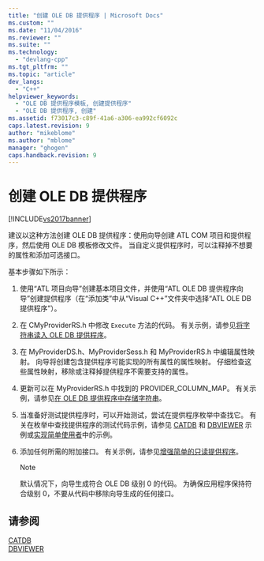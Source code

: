 ```yaml
---
title: "创建 OLE DB 提供程序 | Microsoft Docs"
ms.custom: ""
ms.date: "11/04/2016"
ms.reviewer: ""
ms.suite: ""
ms.technology: 
  - "devlang-cpp"
ms.tgt_pltfrm: ""
ms.topic: "article"
dev_langs: 
  - "C++"
helpviewer_keywords: 
  - "OLE DB 提供程序模板, 创建提供程序"
  - "OLE DB 提供程序, 创建"
ms.assetid: f73017c3-c89f-41a6-a306-ea992cf6092c
caps.latest.revision: 9
author: "mikeblome"
ms.author: "mblome"
manager: "ghogen"
caps.handback.revision: 9
---
```

# 创建 OLE DB 提供程序
[!INCLUDE[vs2017banner](../../assembler/inline/includes/vs2017banner.md)]

建议以这种方法创建 OLE DB 提供程序：使用向导创建 ATL COM 项目和提供程序，然后使用 OLE DB 模板修改文件。  当自定义提供程序时，可以注释掉不想要的属性和添加可选接口。  
  
 基本步骤如下所示：  
  
1.  使用“ATL 项目向导”创建基本项目文件，并使用“ATL OLE DB 提供程序向导”创建提供程序（在“添加类”中从“Visual C\+\+”文件夹中选择“ATL OLE DB 提供程序”）。  
  
2.  在 CMyProviderRS.h 中修改 `Execute` 方法的代码。  有关示例，请参见[将字符串读入 OLE DB 提供程序](../../data/oledb/reading-strings-into-the-ole-db-provider.md)。  
  
3.  在 MyProviderDS.h、MyProviderSess.h 和 MyProviderRS.h 中编辑属性映射。  向导将创建包含提供程序可能实现的所有属性的属性映射。  仔细检查这些属性映射，移除或注释掉提供程序不需要支持的属性。  
  
4.  更新可以在 MyProviderRS.h 中找到的 PROVIDER\_COLUMN\_MAP。  有关示例，请参见[在 OLE DB 提供程序中存储字符串](../../data/oledb/storing-strings-in-the-ole-db-provider.md)。  
  
5.  当准备好测试提供程序时，可以开始测试，尝试在提供程序枚举中查找它。  有关在枚举中查找提供程序的测试代码示例，请参见 [CATDB](http://msdn.microsoft.com/zh-cn/003d516b-2bf6-444e-8be5-4ebaa0b66046) 和 [DBVIEWER](http://msdn.microsoft.com/zh-cn/07620f99-c347-4d09-9ebc-2459e8049832) 示例或[实现简单使用者](../../data/oledb/implementing-a-simple-consumer.md)中的示例。  
  
6.  添加任何所需的附加接口。  有关示例，请参见[增强简单的只读提供程序](../../data/oledb/enhancing-the-simple-read-only-provider.md)。  
  
    > [!NOTE]
    >  默认情况下，向导生成符合 OLE DB 级别 0 的代码。  为确保应用程序保持符合级别 0，不要从代码中移除向导生成的任何接口。  
  
## 请参阅  
 [CATDB](http://msdn.microsoft.com/zh-cn/003d516b-2bf6-444e-8be5-4ebaa0b66046)   
 [DBVIEWER](http://msdn.microsoft.com/zh-cn/07620f99-c347-4d09-9ebc-2459e8049832)